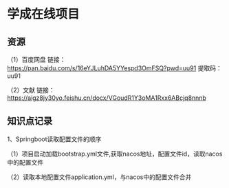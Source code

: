 # 学成在线项目

## 资源

（1）百度网盘
链接：https://pan.baidu.com/s/16eYJLuhDA5YYespd3OmFSQ?pwd=uu91 提取码：uu91

（2）文献
链接：https://aigz8jy30yo.feishu.cn/docx/VGoudR1Y3oMA1Rxx6ABcjq8nnnb

## 知识点记录

1、Springboot读取配置文件的顺序

（1）项目启动加载bootstrap.yml文件,获取nacos地址，配置文件id，读取nacos中的配置文件

（2）读取本地配置文件application.yml，与nacos中的配置文件合并
